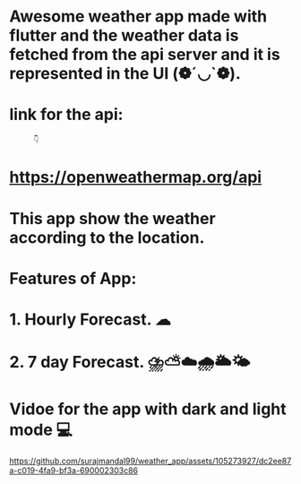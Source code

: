 # Awesome  weather app made with flutter and the weather data is fetched from the api server and it is represented in the UI (❁´◡`❁).

#  link for the api:
          👇
#  https://openweathermap.org/api

# This app show the weather according to the location.
# Features of App:
# 1. Hourly Forecast. ☁
# 2. 7 day Forecast. ⛈️⛅☁️🌧️🌥️🌤️


# Vidoe for the app with dark and light mode 💻



https://github.com/surajmandal99/weather_app/assets/105273927/dc2ee87a-c019-4fa9-bf3a-690002303c86

